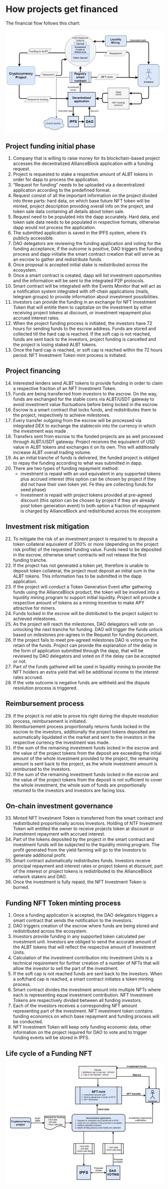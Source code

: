 # How projects get financed

The financial flow follows this chart:

![FinanceFLowChart](img/financeFlow.png)

## Project funding initial phase
 
1. Company  that is willing to raise money for its blockchain-based project accesses the decentralized AllianceBlock application with a funding request. 
2. Project is requested to stake a respective amount of ALBT tokens in order for dapp to process the application.
3. “Request for funding” needs to be uploaded via a decentralized application according to the predefined format. 
4. Request consist of all the important information on the project divided into three parts: hard data, on which base future NFT token will be minted, project description providing overall info on the project, and token sale data containing all details about token sale. 
5. Request need to be populated into the dapp accurately. Hard data, and token sale data needs to be populated in respective formats, otherwise dapp would not process the application.
6. The submitted application is saved in the IPFS system, where it’s publicly accessible.
7. DAO delegators are reviewing the funding application and voting for the funding acceptance, if the outcome is positive, DAO triggers the funding process and dapp initiatie the smart contract creation that will serve as an escrow to gather and redistribute funds.
8. Once proposal is accepted initial stake is redistributed across the ecosystem.
9. Once a smart contract is created, dapp will list investment opportunities and the information will be sent to the integrated P2P protocols. 
10. Smart contract will be integrated with the Events Monitor that will act as a notification system integrated with off-chain applications (mails, telegram groups) to provide information about investment possibilities. 
11. Investors can provide the funding in an exchange for NFT Investment Token that will entitle them to capitalize on the investment by either receiving project tokens at discount, or investment repayment plus accrued interest rates. 
12. When the project funding process is initiated, the investors have 72 hours for sending funds to the escrow address. Funds are stored and collected till the hard cap is reached. If the soft cap is not reached, funds are sent back to the investors, project funding is cancelled and the project is losing staked ALBT tokens. 
13. Once the hard cap is reached, or soft cap is reached within the 72 hours period. NFT Investment Token mint process is initiated. 


## Project financing  

14. Interested lenders send ALBT tokens to provide funding in order to claim a respective fraction of an NFT Investment Token. 
15. Funds are being transferred from investors to the escrow. On the way, funds are exchanged for the stable coins via ALBT/USDT gateway to avoid investment value fluctuations before being locked in the escrow.
16. Escrow is a smart contract that locks funds, and redistributes them to the project, respectively to achieve milestones. 
17. Every transfer outgoing from the escrow will be processed via integrated DEX to exchange the stablecoin into the currency in which the investment was made . 
18. Transfers sent from escrow to the funded projects are as well processed through ALBT/USDT gateway. Project receives the equivalent of USD value in ALBT tokens and  exchanges it on its own. This will additionally increase ALBT overall trading volume. 
19. As an initial tranche of funds is delivered, the funded project is obliged to repay the funding according to what was submitted in dapp. 
20. There are two types of funding repayment method:
    - investment is repaid with an usd equivalent in any supported tokens plus accrued interest (this option can be chosen by project if they did not have their own token yet. Fe they are collecting funds for seed phase) 
    - Investment is repaid with project tokens provided at pre-agreed discount  (this option can be chosen by project if they are already post token generation event)
    In both option a fraction of repayment is charged by AllianceBlock and redistributed across the ecosystem

## Investment risk mitigation 

21. To mitigate the risk of an investment project is required to to deposit a token collateral equivalent of 200% or more (depending on the project risk profile) of the requested funding value. Funds need to be deposited in the escrow, otherwise smart contracts will not release the first funding tranche. 
22. If the project has not generated a token yet, therefore is unable to deposit token collateral, the project must deposit an initial sum in the ALBT tokens. This information has to be submitted in the dapp application. 
23. If the project will conduct a Token Generation Event after gathering funds using the AllianceBlock product, the token will be involved into a liquidity mining program to support initial liquidity. Project will provide a respective amount of tokens as a mining incentive to make APY attractive for miners.  
24. Funds locked in the escrow will be distributed to the project subject to achieved milestones.
25. As the project will reach the milestones, DAO delegators will vote on unlocking the next tranche for funding. DAO will trigger the funds unlock based on milestones pre-agrees in the Request for funding document.
26. If the project fails to meet pre-agreed milestones DAO is voting on the retain of the funds. Project can provide the explanation of the delay in the form of application submitted through the dapp, that will be reviewed by DAO delegators and voted on if the delay can be accepted or not. 
27. Part of the funds gathered will be used in liquidity mining to provide the NFT holders an extra yield that will be additional income to the interest rates accrued.  
28. If the vote outcome is negative funds are withheld and the dispute resolution process is triggered. 

## Reimbursement process

29. If the project is not able to prove his right during the dispute resolution process, reimbursement is initiated. 
30. Reimbursement process proportionally returns funds locked in the escrow to the investors, additionally the project tokens deposited are automatically liquidated in the market and sent to the investors in the respective currency the investment was made.  
31. If the sum of the remaining investment funds locked in the escrow and the value of the project tokens from the deposit are exceeding the initial amount of the whole investment provided to the project, the remaining amount is sent back to the project, as the whole investment amount is reimbursed to the investors. 
32. If the sum of the remaining investment funds locked in the escrow and the value of the project tokens from the deposit is not sufficient to cover the whole investment, the whole sum of funds are proportionally returned to the investors and investors are facing loss. 

## On-chain investment governance

33. Minted NFT Investment Token is transferred from the smart contract and redistributed proportionally across Investors. Holding of NTF Investment Token will entitled the owner to receive projects token at discount or investment repayment with accrued interest.
34. Part of the tokens deposited by the project in the smart contract and investment funds will be subjected to the liquidity mining program. The profit generated from the yield farming will go to the Investors to generate additional profit. 
35. Smart contract automatically redistributes funds. Investors receive principal repayment and interest rates or project tokens at discount, part of the interest or project tokens is redistributed to the AllianceBlock network stakers and DAO.
36. Once the investment is fully repaid, the NFT Investment Token is burned. 

## Funding NFT Token minting process

1. Once a funding application is accepted, the DAO delegators triggers a smart contract that sends the notification to the investors. 
2. DAO triggers creation of the escrow where funds are being stored and redistributed across the ecosystem. 
3. Investors provide funding in any supported token  calculated per investment unit. Investors are obliged to send the accurate amount of the ALBT tokens that will reflect the respective amount of Investment Units. 
4. Calculation of the investment contribution into Investment Units is a technical requirement for further  creation of a number of NFTs that will allow the investor to sell the part of the investment. 
5. If the soft cap is not reached funds are sent back to the investors. When a soft/hard cap is reached, a smart contract initiates a token minting process. 
6. Smart contract divides the investment amount into multiple NFTs where each is representing equal investment contribution. NFT Investment Tokens are respectively divided between all funding investors. 
7. Each of the investors receives a corresponding NFT amount representing part of the investment. NFT investment token contains funding economics on which base repayment and funding process will be conducted.  
8. NFT Investment Token will keep only funding economic data, other information on the project required for DAO to vote and to trigger funding events will be stored in IPFS.  

## Life cycle of a Funding NFT

![NFT-flowchart](img/fundingNFT.png)